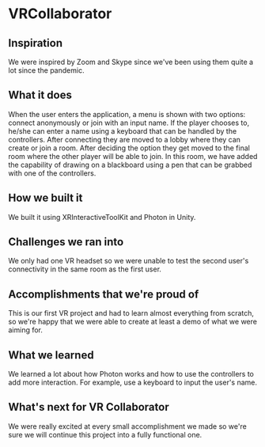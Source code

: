 # VRCollaborator
## Inspiration
We were inspired by  Zoom and Skype since we've been using them quite a lot since the pandemic.
## What it does
When the user enters the application, a menu is shown with two options: connect anonymously or join with an input name. If the player chooses to, he/she can enter a name using a keyboard that can be handled by the controllers. After connecting they are moved to a lobby where they can create or join a room. After deciding the option they get moved to the final room where the other player will be able to join. In this room, we have added the capability of drawing on a blackboard using a pen that can be grabbed with one of the controllers.
## How we built it
We built it using XRInteractiveToolKit and Photon in Unity.
## Challenges we ran into
We only had one VR headset so we were unable to test the second user's connectivity in the same room as the first user.
## Accomplishments that we're proud of
This is our first VR project and had to learn almost everything from scratch, so we're happy that we were able to create at least a demo of what we were aiming for.
## What we learned
We learned a lot about how Photon works and how to use the controllers to add more interaction. For example, use a keyboard to input the user's name.
## What's next for VR Collaborator
We were really excited at every small accomplishment we made so we're sure we will continue this project into a fully functional one.

